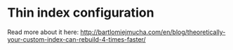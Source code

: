 ﻿# Thin index configuration
Read more about it here: http://bartlomiejmucha.com/en/blog/theoretically-your-custom-index-can-rebuild-4-times-faster/